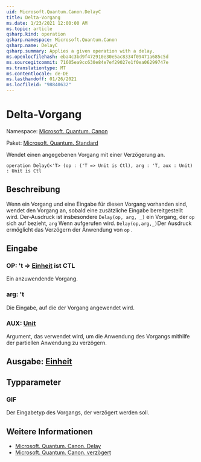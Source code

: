 ```yaml
---
uid: Microsoft.Quantum.Canon.DelayC
title: Delta-Vorgang
ms.date: 1/23/2021 12:00:00 AM
ms.topic: article
qsharp.kind: operation
qsharp.namespace: Microsoft.Quantum.Canon
qsharp.name: DelayC
qsharp.summary: Applies a given operation with a delay.
ms.openlocfilehash: eba4c3bd9f472910e30e5ac8334f09471a685c5d
ms.sourcegitcommit: 71605ea9cc630e84e7ef29027e1f0ea06299747e
ms.translationtype: MT
ms.contentlocale: de-DE
ms.lasthandoff: 01/26/2021
ms.locfileid: "98840632"
---
```

# <a name="delayc-operation"></a>Delta-Vorgang

Namespace: [Microsoft. Quantum. Canon](xref:Microsoft.Quantum.Canon)

Paket: [Microsoft. Quantum. Standard](https://nuget.org/packages/Microsoft.Quantum.Standard)


Wendet einen angegebenen Vorgang mit einer Verzögerung an.

```qsharp
operation DelayC<'T> (op : ('T => Unit is Ctl), arg : 'T, aux : Unit) : Unit is Ctl
```


## <a name="description"></a>Beschreibung

Wenn ein Vorgang und eine Eingabe für diesen Vorgang vorhanden sind, wendet den Vorgang an, sobald eine zusätzliche Eingabe bereitgestellt wird.
Der-Ausdruck ist insbesondere `Delay(op, arg, _)` ein Vorgang, der `op` sich auf bezieht, `arg` Wenn aufgerufen wird.
`Delay(op,arg,_)`Der Ausdruck ermöglicht das Verzögern der Anwendung von `op` .

## <a name="input"></a>Eingabe

### <a name="op--t--unit--is-ctl"></a>OP: 't => [Einheit](xref:microsoft.quantum.lang-ref.unit)  ist CTL

Ein anzuwendende Vorgang.


### <a name="arg--t"></a>arg: 't

Die Eingabe, auf die der Vorgang angewendet wird.


### <a name="aux--unit"></a>AUX: [Unit](xref:microsoft.quantum.lang-ref.unit)

Argument, das verwendet wird, um die Anwendung des Vorgangs mithilfe der partiellen Anwendung zu verzögern.



## <a name="output--unit"></a>Ausgabe: [Einheit](xref:microsoft.quantum.lang-ref.unit)



## <a name="type-parameters"></a>Typparameter

### <a name="t"></a>GIF

Der Eingabetyp des Vorgangs, der verzögert werden soll.

## <a name="see-also"></a>Weitere Informationen

- [Microsoft. Quantum. Canon. Delay](xref:Microsoft.Quantum.Canon.Delay)
- [Microsoft. Quantum. Canon. verzögert](xref:Microsoft.Quantum.Canon.Delayed)